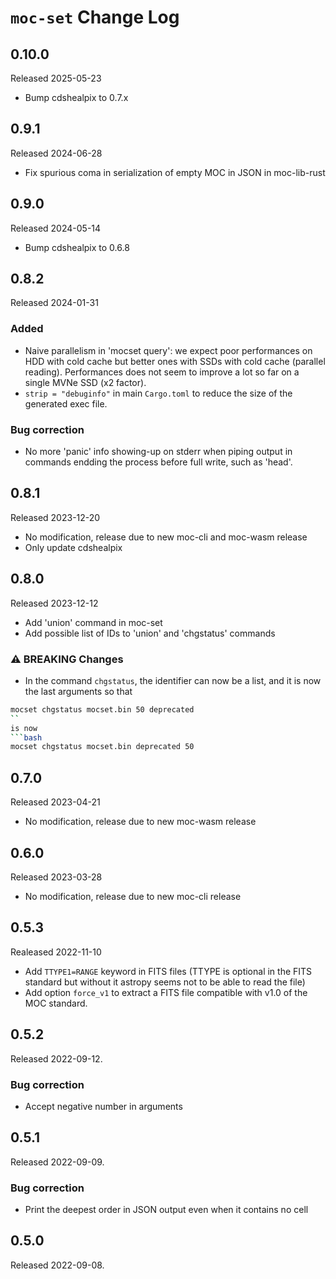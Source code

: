 # `moc-set` Change Log

## 0.10.0

Released 2025-05-23

* Bump cdshealpix to 0.7.x

## 0.9.1

Released 2024-06-28

* Fix spurious coma in serialization of empty MOC in JSON in moc-lib-rust

## 0.9.0

Released 2024-05-14

* Bump cdshealpix to 0.6.8

## 0.8.2

Released 2024-01-31

### Added

* Naive parallelism in 'mocset query':
  we expect poor performances on HDD with cold cache but better ones with
  SSDs with cold cache (parallel reading).
  Performances does not seem to improve a lot so far on a single MVNe SSD (x2 factor).
* `strip = "debuginfo"` in main `Cargo.toml` to reduce the size of the generated exec file.

### Bug correction

* No more 'panic' info showing-up on stderr when piping output in commands
  endding the process before full write, such as 'head'.

## 0.8.1

Released 2023-12-20

* No modification, release due to new moc-cli and moc-wasm release
* Only update cdshealpix

## 0.8.0

Released 2023-12-12

* Add 'union' command in moc-set
* Add possible list of IDs to 'union' and 'chgstatus' commands

### ⚠️ BREAKING Changes

* In the command `chgstatus`, the identifier can now be a list,
  and it is now the last arguments so that

```bash
mocset chgstatus mocset.bin 50 deprecated
``
is now
```bash
mocset chgstatus mocset.bin deprecated 50
```

## 0.7.0

Released 2023-04-21

* No modification, release due to new moc-wasm release

## 0.6.0

Released 2023-03-28

* No modification, release due to new moc-cli release

## 0.5.3

Realeased 2022-11-10

* Add `TTYPE1=RANGE` keyword in FITS files (TTYPE is optional in the FITS standard but without
  it astropy seems not to be able to read the file)
* Add option `force_v1` to extract a FITS file compatible with v1.0 of the MOC standard.

## 0.5.2

Released 2022-09-12.

### Bug correction

* Accept negative number in arguments

## 0.5.1

Released 2022-09-09.

### Bug correction

* Print the deepest order in JSON output even when it contains no cell

## 0.5.0

Released 2022-09-08.

